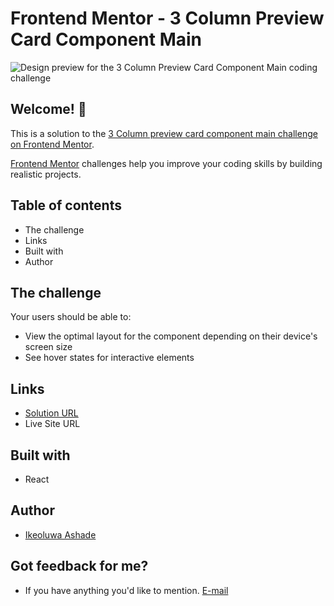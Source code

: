 # Frontend Mentor - 3 Column Preview Card Component Main

![Design preview for the 3 Column Preview Card Component Main coding challenge]()

## Welcome! 👋

This is a solution to the [3 Column preview card component main challenge on Frontend Mentor](https://www.frontendmentor.io/challenges/single-price-grid-component-5ce41129d0ff452fec5abbbc).

[Frontend Mentor](https://www.frontendmentor.io) challenges help you improve your coding skills by building realistic projects.

## Table of contents
- The challenge
- Links
- Built with
- Author

## The challenge

Your users should be able to:

- View the optimal layout for the component depending on their device's screen size
- See hover states for interactive elements


## Links
- [Solution URL](https://github.com/IkeoluwaAshade/Frontend-Mentor-Challenges/tree/main/3-Column-Preview-Card-Component/my-app)
- Live Site URL

## Built with
- React

## Author
- [Ikeoluwa Ashade](https://twitter.com/@IkeoluwaAshade)

## Got feedback for me?
- If you have anything you'd like to mention.  [E-mail](reachme.ikeoluwa@gmail.com)
